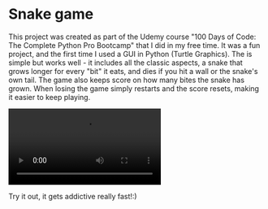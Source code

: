 # Snake game
This project was created as part of the Udemy course "100 Days of Code: The Complete Python Pro Bootcamp" that I did in my free time.
It was a fun project, and the first time I used a GUI in Python (Turtle Graphics). 
The is simple but works well - it includes all the classic aspects, a snake that grows longer for every "bit" it eats, and dies if you hit a wall or the snake's own tail.
The game also keeps score on how many bites the snake has grown.
When losing the game simply restarts and the score resets, making it easier to keep playing.

![Snake-game](snake_recording.mp4)

Try it out, it gets addictive really fast!:)
